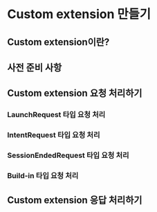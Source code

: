 # Custom extension 만들기


## Custom extension이란?



## 사전 준비 사항



## Custom extension 요청 처리하기


### LaunchRequest 타입 요청 처리


### IntentRequest 타입 요청 처리


### SessionEndedRequest 타입 요청 처리


### Build-in 타입 요청 처리


## Custom extension 응답 처리하기
